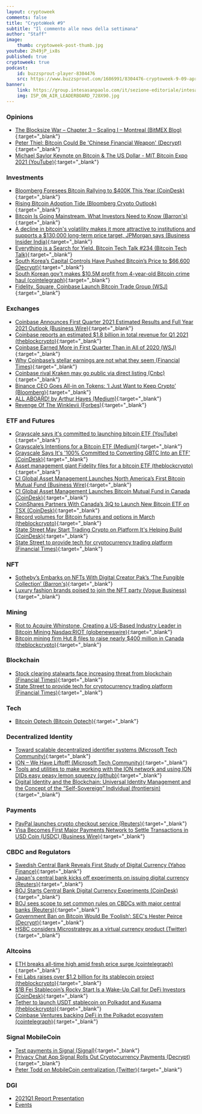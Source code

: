 ```yaml
---
layout: cryptoweek
comments: false
title: "CryptoWeek #9"
subtitle: "Il commento alle news della settimana" 
author: "Staff"
image:
    thumb: cryptoweek-post-thumb.jpg
youtube: 2h49jP_ix8s
published: true
cryptoweek: true
podcast:
    id: buzzsprout-player-8304476
    src: https://www.buzzsprout.com/1686991/8304476-cryptoweek-9-09-aprile-2021.js?container_id=buzzsprout-player-8304476&player=small
banner:
    link: https://group.intesasanpaolo.com/it/sezione-editoriale/intesa-sanpaolo-on-air?utm_campaign=GoldInstitute&utm_source=GoldInstitute&utm_medium=Banner_CPM&utm_content=DisplayAwareness&utm_term=GoldInstitute_Banner_CPM_GoldInstitute_
    img: ISP_ON_AIR_LEADERBOARD_728X90.jpg
---
```

### Opinions

- [The Blocksize War – Chapter 3 – Scaling I – Montreal (BitMEX Blog)](https://blog.bitmex.com/the-blocksize-war-chapter-3-scaling-i-montreal/){:target="_blank"}
- [Peter Thiel: Bitcoin Could Be 'Chinese Financial Weapon' (Decrypt)](https://decrypt.co/65845/peter-thiel-bitcoin-could-be-chinese-financial-weapon){:target="_blank"}
- [Michael Saylor Keynote on Bitcoin & The US Dollar - MIT Bitcoin Expo 2021 (YouTube)](https://www.youtube.com/watch?v=-s-A_TK8gNk){:target="_blank"}

### Investments

- [Bloomberg Foresees Bitcoin Rallying to $400K This Year (CoinDesk)](https://www.coindesk.com/bloomberg-bitcoin-400k-prediction){:target="_blank"}
- [Rising Bitcoin Adoption Tide (Bloomberg Crypto Outlook)](https://assets.bbhub.io/promo/sites/12/1060725_Crypto-Apr2021Outlook.pdf){:target="_blank"}
- [Bitcoin Is Going Mainstream. What Investors Need to Know (Barron's)](https://www.barrons.com/articles/bitcoin-is-going-mainstream-what-investors-need-to-know-51617393392){:target="_blank"}
- [A decline in bitcoin's volatility makes it more attractive to institutions and supports a $130,000 long-term price target, JPMorgan says (Business Insider India)](https://www.businessinsider.in/stock-market/news/]a-decline-in-bitcoins-volatility-makes-it-more-attractive-to-institutions-and-supports-a-130000-long-term-price-target-jpmorgan-says/articleshow/81857588.cms){:target="_blank"}
- [Everything is a Search for Yield. Bitcoin Tech Talk #234  (Bitcoin Tech Talk)](https://jimmysong.substack.com/p/everything-is-a-search-for-yield){:target="_blank"}
- [South Korea’s Capital Controls Have Pushed Bitcoin’s Price to $66,600 (Decrypt)](https://decrypt.co/63948/south-koreas-capital-controls-have-pushed-bitcoins-price-to-66600){:target="_blank"}
- [South Korean gov't makes $10.5M profit from 4-year-old Bitcoin crime haul (cointelegraph)](https://cointelegraph.com/news/south-korean-gov-t-makes-10-5m-profit-from-4-year-old-bitcoin-crime-haul){:target="_blank"}
- [Fidelity, Square, Coinbase Launch Bitcoin Trade Group (WSJ)](https://www.wsj.com/articles/fidelity-square-coinbase-launch-bitcoin-trade-group-11617710402){:target="_blank"}

### Exchanges

- [Coinbase Announces First Quarter 2021 Estimated Results and Full Year 2021 Outlook (Business Wire)](https://www.businesswire.com/news/home/20210406006015/en/Coinbase-Announces-First-Quarter-2021-Estimated-Results-and-Full-Year-2021-Outlook){:target="_blank"}
- [Coinbase reports an estimated $1.8 billion in total revenue for Q1 2021 (theblockcrypto)](https://www.theblockcrypto.com/post/100680/coinbase-q1-results-april-direct-listing){:target="_blank"}
- [Coinbase Earned More in First Quarter Than in All of 2020 (WSJ)](https://www.wsj.com/articles/coinbase-earned-more-in-first-quarter-than-in-all-of-2020-11617745114){:target="_blank"}
- [Why Coinbase’s stellar earnings are not what they seem (Financial Times)](https://on.ft.com/3fPyR1d){:target="_blank"}
- [Coinbase rival Kraken may go public via direct listing (Cnbc)](https://www.cnbc.com/2021/04/08/bitcoin-coinbase-rival-kraken-may-go-public-via-direct-listing.html){:target="_blank"}
- [Binance CEO Goes All-in on Tokens: ‘I Just Want to Keep Crypto’ (Bloomberg)](https://www.bloomberg.com/news/features/2021-04-07/binance-ceo-changpeng-zhao-says-i-just-want-to-keep-crypto){:target="_blank"}
- [ALL ABOARD! by Arthur Hayes (Medium)](https://cryptohayes.medium.com/all-aboard-4d50435190d6){:target="_blank"}
- [Revenge Of The Winklevii (Forbes)](https://www.forbes.com/sites/michaeldelcastillo/2021/04/05/revenge-of-the-winklevii-facebook-winklevoss-bitcoin-nft-billionaire-revenge){:target="_blank"}

### ETF and Futures

- [Grayscale says it's committed to launching bitcoin ETF (YouTube)](https://www.youtube.com/watch?v=HuyF_-L2Wpw){:target="_blank"}
- [Grayscale’s Intentions for a Bitcoin ETF (Medium)](https://grayscaleinvest.medium.com/grayscales-intentions-for-a-bitcoin-etf-b11e4faf4c05){:target="_blank"}
- [Grayscale Says It's '100% Committed to Converting GBTC Into an ETF' (CoinDesk)](https://www.coindesk.com/grayscale-says-its-100-committed-to-converting-gbtc-into-an-etf){:target="_blank"}
- [Asset management giant Fidelity files for a bitcoin ETF (theblockcrypto)](https://www.theblockcrypto.com/linked/99279/fidelity-bitcoin-etf-filing){:target="_blank"}
- [CI Global Asset Management Launches North America’s First Bitcoin Mutual Fund (Business Wire)](https://www.businesswire.com/news/home/20210405005330/en/){:target="_blank"}
- [CI Global Asset Management Launches Bitcoin Mutual Fund in Canada (CoinDesk)](https://www.coindesk.com/ci-global-asset-management-launches-bitcoin-mutual-fund-in-canada){:target="_blank"}
- [CoinShares Partners With Canada’s 3iQ to Launch New Bitcoin ETF on TSX (CoinDesk)](https://www.coindesk.com/coinshares-partners-with-canadas-3iq-to-launch-new-bitcoin-etf-on-tsx){:target="_blank"}
- [Record volumes for Bitcoin futures and options in March (theblockcrypto)](https://www.theblockcrypto.com/linked/100600/record-volumes-bitcoin-futures-options-march-2021){:target="_blank"}
- [State Street May Start Trading Crypto on Platform It's Helping Build (CoinDesk)](https://www.coindesk.com/state-street-aims-to-start-cryptocurrency-trading-in-middle-of-2021){:target="_blank"}
- [State Street to provide tech for cryptocurrency trading platform (Financial Times)](https://www.ft.com/content/a4c19360-1bcf-4599-9ffe-b6a4d69f29fe){:target="_blank"}

### NFT

- [Sotheby’s Embarks on NFTs With Digital Creator Pak’s ‘The Fungible Collection’ (Barron's)](https://www.barrons.com/articles/sothebys-embarks-on-nfts-with-digital-creator-paks-the-fungible-collection-01617739344){:target="_blank"}
- [Luxury fashion brands poised to join the NFT party (Vogue Business)](https://www.voguebusiness.com/technology/luxury-fashion-brands-poised-to-join-the-nft-party){:target="_blank"}

### Mining

- [Riot to Acquire Whinstone, Creating a US-Based Industry Leader in Bitcoin Mining Nasdaq:RIOT (globenewswire)](http://www.globenewswire.com/news-release/2021/04/08/2206616/0/en/Riot-to-Acquire-Whinstone-Creating-a-US-Based-Industry-Leader-in-Bitcoin-Mining.html){:target="_blank"}
- [Bitcoin mining firm Hut 8 files to raise nearly $400 million in Canada (theblockcrypto)](https://www.theblockcrypto.com/linked/101017/hut-8-bitcoin-mining-funding-filing){:target="_blank"}

### Blockchain

- [Stock clearing stalwarts face increasing threat from blockchain (Financial Times)](https://on.ft.com/2PNyXvR){:target="_blank"}
- [State Street to provide tech for cryptocurrency trading platform (Financial Times)](https://on.ft.com/2Q1d8IV){:target="_blank"}

### Tech

- [Bitcoin Optech (Bitcoin Optech)](https://bitcoinops.org/en/newsletters/2021/04/07/){:target="_blank"}

### Decentralized Identity

- [Toward scalable decentralized identifier systems (Microsoft Tech Community)](https://techcommunity.microsoft.com/t5/azure-active-directory-identity/toward-scalable-decentralized-identifier-systems/ba-p/560168){:target="_blank"}
- [ION – We Have Liftoff! (Microsoft Tech Community)](https://techcommunity.microsoft.com/t5/identity-standards-blog/ion-we-have-liftoff/ba-p/1441555){:target="_blank"}
- [Tools and utilities to make working with the ION network and using ION DIDs easy peasy lemon squeezy (github)](https://github.com/decentralized-identity/ion-tools#ionjs){:target="_blank"}
- [Digital Identity and the Blockchain: Universal Identity Management and the Concept of the “Self-Sovereign” Individual (frontiersin)](https://www.frontiersin.org/articles/10.3389/fbloc.2020.00026/full){:target="_blank"}

### Payments

- [PayPal launches crypto checkout service (Reuters)](https://www.reuters.com/article/us-crypto-currency-paypal-exclusive-idUSKBN2BM10N){:target="_blank"}
- [Visa Becomes First Major Payments Network to Settle Transactions in USD Coin (USDC) (Business Wire)](https://www.businesswire.com/news/home/20210329005171/en/Visa-Becomes-First-Major-Payments-Network-to-Settle-Transactions-in-USD-Coin-USDC){:target="_blank"}

### CBDC and Regulators

- [Swedish Central Bank Reveals First Study of Digital Currency (Yahoo Finance)](https://finance.yahoo.com/news/sweden-central-bank-reveals-first-040000189.html){:target="_blank"}
- [Japan's central bank kicks off experiments on issuing digital currency (Reuters)](https://www.reuters.com/article/us-japan-economy-cbdc-idUSKBN2BS0EG){:target="_blank"}
- [BOJ Starts Central Bank Digital Currency Experiments (CoinDesk)](https://www.coindesk.com/boj-starts-central-bank-digital-currency-experiments){:target="_blank"}
- [BOJ sees scope to set common rules on CBDCs with major central banks (Reuters)](https://www.reuters.com/article/cenbanks-digital-japan/boj-sees-scope-to-set-common-rules-on-cbdcs-with-major-central-banks-idUSL4N2M1265){:target="_blank"}
- [Government Ban on Bitcoin Would Be ‘Foolish’: SEC's Hester Peirce (Decrypt)](https://decrypt.co/65910/government-ban-bitcoin-foolish-sec-hester-peirce){:target="_blank"}
- [HSBC considers Microstrategy as a virtual currency product (Twitter)](https://twitter.com/camadamus/status/1380030785911025671?s=21){:target="_blank"}

### Altcoins

- [ETH breaks all-time high amid fresh price surge (cointelegraph)](https://cointelegraph.com/news/eth-breaks-all-time-high-amid-fresh-price-surge){:target="_blank"}
- [Fei Labs raises over $1.2 billion for its stablecoin project (theblockcrypto)](https://www.theblockcrypto.com/linked/100463/fei-labs-raises-over-1-2-billion-for-its-stablecoin-project){:target="_blank"}
- [$1B Fei Stablecoin’s Rocky Start Is a Wake-Up Call for DeFi Investors (CoinDesk)](https://www.coindesk.com/1b-fei-stablecoins-rocky-start-is-a-wake-up-call-for-defi-investors){:target="_blank"}
- [Tether to launch USDT stablecoin on Polkadot and Kusama (theblockcrypto)](https://www.theblockcrypto.com/post/100614/tether-usdt-stablecoin-polkadot-kusama){:target="_blank"}
- [Coinbase Ventures backing DeFi in the Polkadot ecosystem (cointelegraph)](https://cointelegraph.com/news/coinbase-ventures-backing-defi-in-the-polkadot-ecosystem){:target="_blank"}

### Signal MobileCoin

- [Test payments in Signal (Signal)](https://signal.org/blog/help-us-test-payments-in-signal/){:target="_blank"}
- [Privacy Chat App Signal Rolls Out Cryptocurrency Payments (Decrypt)](https://decrypt.co/64135/signal-mobilecoin-cryptocurrency-payments){:target="_blank"}
- [Peter Todd on MobileCoin centralization (Twitter)](https://twitter.com/peterktodd/status/1380029316969476098?s=20){:target="_blank"}

### DGI

- [2021Q1 Report Presentation](https://dgi.io/docs/reports/2021Q1-agenda.pdf)
- [Events](https://dgi.io/events/)
